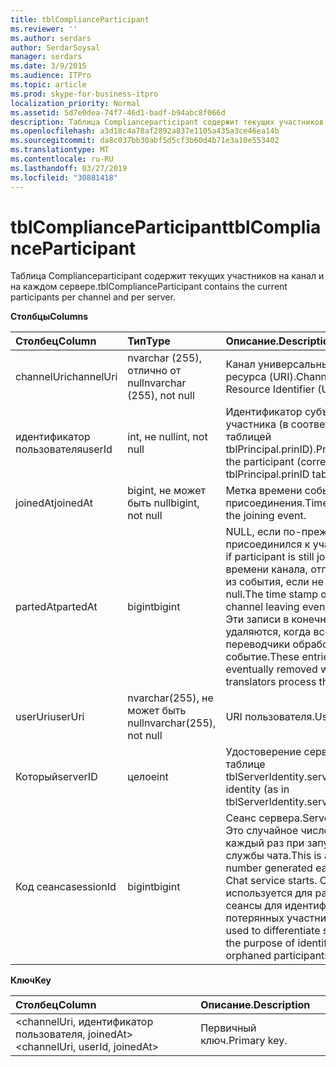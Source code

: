 ```yaml
---
title: tblComplianceParticipant
ms.reviewer: ''
ms.author: serdars
author: SerdarSoysal
manager: serdars
ms.date: 3/9/2015
ms.audience: ITPro
ms.topic: article
ms.prod: skype-for-business-itpro
localization_priority: Normal
ms.assetid: 5d7e0dea-74f7-46d1-badf-b94abc8f066d
description: Таблица Complianceparticipant содержит текущих участников на канал и на каждом сервере.
ms.openlocfilehash: a3d18c4a78af2892a837e1105a435a3ce46ea14b
ms.sourcegitcommit: da8c037bb30abf5d5cf3b60d4b71e3a10e553402
ms.translationtype: MT
ms.contentlocale: ru-RU
ms.lasthandoff: 03/27/2019
ms.locfileid: "30881418"
---
```

# <a name="tblcomplianceparticipant"></a><span data-ttu-id="ac267-103">tblComplianceParticipant</span><span class="sxs-lookup"><span data-stu-id="ac267-103">tblComplianceParticipant</span></span>
 
<span data-ttu-id="ac267-104">Таблица Complianceparticipant содержит текущих участников на канал и на каждом сервере.</span><span class="sxs-lookup"><span data-stu-id="ac267-104">tblComplianceParticipant contains the current participants per channel and per server.</span></span>
  
<span data-ttu-id="ac267-105">**Столбцы**</span><span class="sxs-lookup"><span data-stu-id="ac267-105">**Columns**</span></span>

|<span data-ttu-id="ac267-106">**Столбец**</span><span class="sxs-lookup"><span data-stu-id="ac267-106">**Column**</span></span>|<span data-ttu-id="ac267-107">**Тип**</span><span class="sxs-lookup"><span data-stu-id="ac267-107">**Type**</span></span>|<span data-ttu-id="ac267-108">**Описание**.</span><span class="sxs-lookup"><span data-stu-id="ac267-108">**Description**</span></span>|
|:-----|:-----|:-----|
|<span data-ttu-id="ac267-109">channelUri</span><span class="sxs-lookup"><span data-stu-id="ac267-109">channelUri</span></span>  <br/> |<span data-ttu-id="ac267-110">nvarchar (255), отлично от null</span><span class="sxs-lookup"><span data-stu-id="ac267-110">nvarchar (255), not null</span></span>  <br/> |<span data-ttu-id="ac267-111">Канал универсальный код ресурса (URI).</span><span class="sxs-lookup"><span data-stu-id="ac267-111">Channel Uniform Resource Identifier (URI).</span></span>  <br/> |
|<span data-ttu-id="ac267-112">идентификатор пользователя</span><span class="sxs-lookup"><span data-stu-id="ac267-112">userId</span></span>  <br/> |<span data-ttu-id="ac267-113">int, не null</span><span class="sxs-lookup"><span data-stu-id="ac267-113">int, not null</span></span>  <br/> |<span data-ttu-id="ac267-114">Идентификатор субъекта участника (в соответствии с таблицей tblPrincipal.prinID).</span><span class="sxs-lookup"><span data-stu-id="ac267-114">Principal ID of the participant (corresponding to tblPrincipal.prinID table).</span></span>  <br/> |
|<span data-ttu-id="ac267-115">joinedAt</span><span class="sxs-lookup"><span data-stu-id="ac267-115">joinedAt</span></span>  <br/> |<span data-ttu-id="ac267-116">bigint, не может быть null</span><span class="sxs-lookup"><span data-stu-id="ac267-116">bigint, not null</span></span>  <br/> |<span data-ttu-id="ac267-117">Метка времени события присоединения.</span><span class="sxs-lookup"><span data-stu-id="ac267-117">Time stamp of the joining event.</span></span>  <br/> |
|<span data-ttu-id="ac267-118">partedAt</span><span class="sxs-lookup"><span data-stu-id="ac267-118">partedAt</span></span>  <br/> |<span data-ttu-id="ac267-119">bigint</span><span class="sxs-lookup"><span data-stu-id="ac267-119">bigint</span></span>  <br/> |<span data-ttu-id="ac267-120">NULL, если по-прежнему присоединился к участника.</span><span class="sxs-lookup"><span data-stu-id="ac267-120">Null if participant is still joined.</span></span> <span data-ttu-id="ac267-121">Метка времени канала, отправляемых из события, если не может быть null.</span><span class="sxs-lookup"><span data-stu-id="ac267-121">The time stamp of the channel leaving event if not null.</span></span>  <br/> <span data-ttu-id="ac267-122">Эти записи в конечном итоге удаляются, когда все переводчики обработают событие.</span><span class="sxs-lookup"><span data-stu-id="ac267-122">These entries are eventually removed when all translators process the event.</span></span>  <br/> |
|<span data-ttu-id="ac267-123">userUri</span><span class="sxs-lookup"><span data-stu-id="ac267-123">userUri</span></span>  <br/> |<span data-ttu-id="ac267-124">nvarchar(255), не может быть null</span><span class="sxs-lookup"><span data-stu-id="ac267-124">nvarchar(255), not null</span></span>  <br/> |<span data-ttu-id="ac267-125">URI пользователя.</span><span class="sxs-lookup"><span data-stu-id="ac267-125">User URI.</span></span>  <br/> |
|<span data-ttu-id="ac267-126">Который</span><span class="sxs-lookup"><span data-stu-id="ac267-126">serverID</span></span>  <br/> |<span data-ttu-id="ac267-127">целое</span><span class="sxs-lookup"><span data-stu-id="ac267-127">int</span></span>  <br/> |<span data-ttu-id="ac267-128">Удостоверение сервера (в таблице tblServerIdentity.serverID).</span><span class="sxs-lookup"><span data-stu-id="ac267-128">Server identity (as in tblServerIdentity.serverID table).</span></span>  <br/> |
|<span data-ttu-id="ac267-129">Код сеанса</span><span class="sxs-lookup"><span data-stu-id="ac267-129">sessionId</span></span>  <br/> |<span data-ttu-id="ac267-130">bigint</span><span class="sxs-lookup"><span data-stu-id="ac267-130">bigint</span></span>  <br/> |<span data-ttu-id="ac267-131">Сеанс сервера.</span><span class="sxs-lookup"><span data-stu-id="ac267-131">Server session.</span></span> <span data-ttu-id="ac267-132">Это случайное число создается каждый раз при запуске службы чата.</span><span class="sxs-lookup"><span data-stu-id="ac267-132">This is a random number generated each time a Chat service starts.</span></span> <span data-ttu-id="ac267-133">Он используется для различать сеансы для идентификации потерянных участников.</span><span class="sxs-lookup"><span data-stu-id="ac267-133">It is used to differentiate sessions for the purpose of identifying orphaned participants.</span></span>  <br/> |
   
<span data-ttu-id="ac267-134">**Ключ**</span><span class="sxs-lookup"><span data-stu-id="ac267-134">**Key**</span></span>

|<span data-ttu-id="ac267-135">**Столбец**</span><span class="sxs-lookup"><span data-stu-id="ac267-135">**Column**</span></span>|<span data-ttu-id="ac267-136">**Описание**.</span><span class="sxs-lookup"><span data-stu-id="ac267-136">**Description**</span></span>|
|:-----|:-----|
|<span data-ttu-id="ac267-137">\<channelUri, идентификатор пользователя, joinedAt\></span><span class="sxs-lookup"><span data-stu-id="ac267-137">\<channelUri, userId, joinedAt\></span></span>  <br/> |<span data-ttu-id="ac267-138">Первичный ключ.</span><span class="sxs-lookup"><span data-stu-id="ac267-138">Primary key.</span></span>  <br/> |
   

